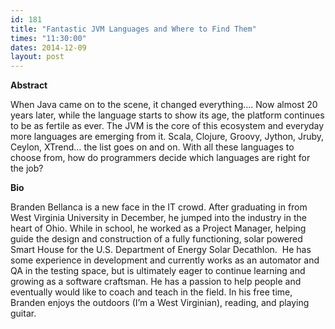 ```yaml
---
id: 181
title: "Fantastic JVM Languages and Where to Find Them"
times: "11:30:00"
dates: 2014-12-09
layout: post
---
```

 **Abstract**

When Java came on to the scene, it changed everything…. Now almost 20 years later, while the language starts to show its age, the platform continues to be as fertile as ever. The JVM is the core of this ecosystem and everyday more languages are emerging from it. Scala, Clojure, Groovy, Jython, Jruby, Ceylon, XTrend… the list goes on and on. With all these languages to choose from, how do programmers decide which languages are right for the job?  

**Bio**

Branden Bellanca is a new face in the IT crowd. After graduating in from West Virginia University in December, he jumped into the industry in the heart of Ohio. While in school, he worked as a Project Manager, helping guide the design and construction of a fully functioning, solar powered Smart House for the U.S. Department of Energy Solar Decathlon.&nbsp; He has some experience in development and currently works as an automator and QA in the testing space, but is ultimately eager to continue learning and growing as a software craftsman. He has a passion to help people and eventually would like to coach and teach in the field. In his free time, Branden enjoys the outdoors (I’m a West Virginian), reading, and playing guitar.

